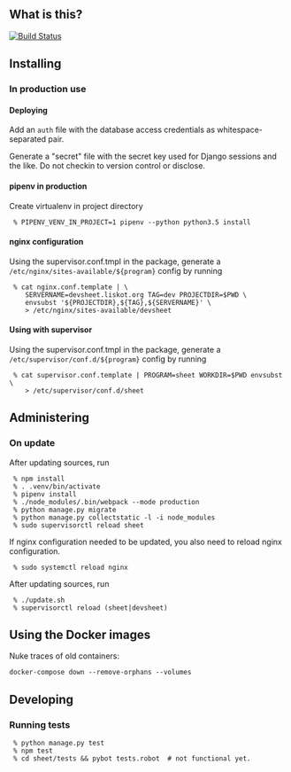 ## What is this?

[![Build Status](https://travis-ci.org/sjlehtin/aesheet.svg?branch=master)](https://travis-ci.org/sjlehtin/aesheet)

## Installing

### In production use

#### Deploying

Add an `auth` file with the database access credentials as
whitespace-separated pair.

Generate a "secret" file with the secret key used for Django sessions and
the like. Do not checkin to version control or disclose.

#### pipenv in production

Create virtualenv in project directory

```
 % PIPENV_VENV_IN_PROJECT=1 pipenv --python python3.5 install
```

#### nginx configuration

Using the supervisor.conf.tmpl in the package, generate a
`/etc/nginx/sites-available/${program}` config by running

```
 % cat nginx.conf.template | \
    SERVERNAME=devsheet.liskot.org TAG=dev PROJECTDIR=$PWD \
    envsubst '${PROJECTDIR},${TAG},${SERVERNAME}' \
    > /etc/nginx/sites-available/devsheet
```

#### Using with supervisor

Using the supervisor.conf.tmpl in the package, generate a
`/etc/supervisor/conf.d/${program}` config by running

```
 % cat supervisor.conf.template | PROGRAM=sheet WORKDIR=$PWD envsubst \
    > /etc/supervisor/conf.d/sheet
```

## Administering

### On update

After updating sources, run

```
 % npm install
 % . .venv/bin/activate
 % pipenv install
 % ./node_modules/.bin/webpack --mode production
 % python manage.py migrate
 % python manage.py collectstatic -l -i node_modules
 % sudo supervisorctl reload sheet
```

If nginx configuration needed to be updated, you also need to reload nginx configuration.


```
 % sudo systemctl reload nginx
```

After updating sources, run

```
 % ./update.sh
 % supervisorctl reload (sheet|devsheet)
```

## Using the Docker images

Nuke traces of old containers:

```
docker-compose down --remove-orphans --volumes
```

## Developing
### Running tests

```
 % python manage.py test
 % npm test
 % cd sheet/tests && pybot tests.robot  # not functional yet.
```

